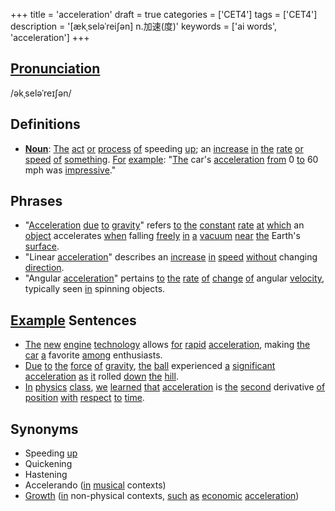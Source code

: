 +++
title = 'acceleration'
draft = true
categories = ['CET4']
tags = ['CET4']
description = '[ækˌseləˈrei∫ən] n.加速(度)'
keywords = ['ai words', 'acceleration']
+++

## [Pronunciation](/en/post/pronunciation/)
/əkˌseləˈreɪʃən/

## Definitions
- **[Noun](/en/post/noun/)**: [The](/en/post/the/) [act](/en/post/act/) [or](/en/post/or/) [process](/en/post/process/) [of](/en/post/of/) speeding [up](/en/post/up/); an [increase](/en/post/increase/) [in](/en/post/in/) [the](/en/post/the/) [rate](/en/post/rate/) [or](/en/post/or/) [speed](/en/post/speed/) [of](/en/post/of/) [something](/en/post/something/). [For](/en/post/for/) [example](/en/post/example/): "[The](/en/post/the/) car's [acceleration](/en/post/acceleration/) [from](/en/post/from/) 0 [to](/en/post/to/) 60 mph was [impressive](/en/post/impressive/)."

## Phrases
- "[Acceleration](/en/post/acceleration/) [due](/en/post/due/) [to](/en/post/to/) [gravity](/en/post/gravity/)" refers [to](/en/post/to/) [the](/en/post/the/) [constant](/en/post/constant/) [rate](/en/post/rate/) [at](/en/post/at/) [which](/en/post/which/) an [object](/en/post/object/) accelerates [when](/en/post/when/) falling [freely](/en/post/freely/) [in](/en/post/in/) [a](/en/post/a/) [vacuum](/en/post/vacuum/) [near](/en/post/near/) [the](/en/post/the/) Earth's [surface](/en/post/surface/).
- "Linear [acceleration](/en/post/acceleration/)" describes an [increase](/en/post/increase/) [in](/en/post/in/) [speed](/en/post/speed/) [without](/en/post/without/) changing [direction](/en/post/direction/).
- "Angular [acceleration](/en/post/acceleration/)" pertains [to](/en/post/to/) [the](/en/post/the/) [rate](/en/post/rate/) [of](/en/post/of/) [change](/en/post/change/) [of](/en/post/of/) angular [velocity](/en/post/velocity/), typically seen [in](/en/post/in/) spinning objects.

## [Example](/en/post/example/) Sentences
- [The](/en/post/the/) [new](/en/post/new/) [engine](/en/post/engine/) [technology](/en/post/technology/) allows [for](/en/post/for/) [rapid](/en/post/rapid/) [acceleration](/en/post/acceleration/), making [the](/en/post/the/) [car](/en/post/car/) [a](/en/post/a/) favorite [among](/en/post/among/) enthusiasts.
- [Due](/en/post/due/) [to](/en/post/to/) [the](/en/post/the/) [force](/en/post/force/) [of](/en/post/of/) [gravity](/en/post/gravity/), [the](/en/post/the/) [ball](/en/post/ball/) experienced [a](/en/post/a/) [significant](/en/post/significant/) [acceleration](/en/post/acceleration/) [as](/en/post/as/) [it](/en/post/it/) rolled [down](/en/post/down/) [the](/en/post/the/) [hill](/en/post/hill/).
- [In](/en/post/in/) [physics](/en/post/physics/) [class](/en/post/class/), [we](/en/post/we/) [learned](/en/post/learned/) [that](/en/post/that/) [acceleration](/en/post/acceleration/) is [the](/en/post/the/) [second](/en/post/second/) derivative [of](/en/post/of/) [position](/en/post/position/) [with](/en/post/with/) [respect](/en/post/respect/) [to](/en/post/to/) [time](/en/post/time/).

## Synonyms
- Speeding [up](/en/post/up/)
- Quickening
- Hastening
- Accelerando ([in](/en/post/in/) [musical](/en/post/musical/) contexts)
- [Growth](/en/post/growth/) ([in](/en/post/in/) non-physical contexts, [such](/en/post/such/) [as](/en/post/as/) [economic](/en/post/economic/) [acceleration](/en/post/acceleration/))
